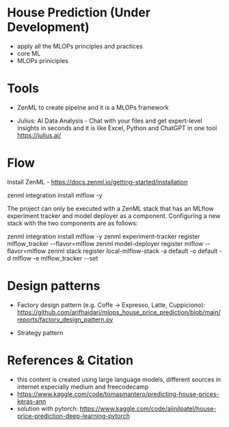 # House Prediction (Under Development)

- apply all the MLOPs principles and practices
- core ML
- MLOPs priniciples

# Tools

- ZenML to create pipelne and it is a MLOPs framework

- Julius: AI Data Analysis - Chat with your files and get expert-level insights in seconds and it is like Excel, Python and ChatGPT in one tool
  https://julius.ai/

# Flow

Install ZenML - https://docs.zenml.io/getting-started/installation

zenml integration install mlflow -y

The project can only be executed with a ZenML stack that has an MLflow experiment tracker and model deployer as a component. Configuring a new stack with the two components are as follows:

zenml integration install mlflow -y
zenml experiment-tracker register mlflow_tracker --flavor=mlflow
zenml model-deployer register mlflow --flavor=mlflow
zenml stack register local-mlflow-stack -a default -o default -d mlflow -e mlflow_tracker --set

# Design patterns

- Factory design pattern (e.g. Coffe -> Expresso, Latte, Cuppiciono):
  https://github.com/arifhaidari/mlops_house_price_prediction/blob/main/reports/factory_design_pattern.py

- Strategy pattern

# References & Citation

- this content is created using large language models, different sources in internet especially medium and freecodecamp
- https://www.kaggle.com/code/tomasmantero/predicting-house-prices-keras-ann
- solution with pytorch: https://www.kaggle.com/code/ajinilpatel/house-price-prediction-deep-learning-pytorch
